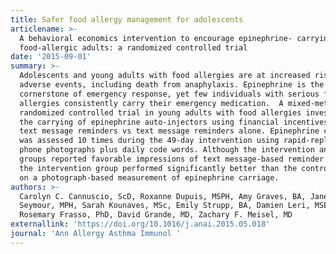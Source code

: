 ```yaml
---
title: Safer food allergy management for adolescents
articlename: >-
  A behavioral economics intervention to encourage epinephrine- carrying among
  food-allergic adults: a randomized controlled trial
date: '2015-09-01'
summary: >-
  Adolescents and young adults with food allergies are at increased risk of
  adverse events, including death from anaphylaxis. Epinephrine is the
  cornerstone of emergency response, yet few individuals with serious food
  allergies consistently carry their emergency medication.  A mixed-methods
  randomized controlled trial in young adults with food allergies investigated
  the carrying of epinephrine auto-injectors using financial incentives plus
  text message reminders vs text message reminders alone. Epinephrine carriage
  was assessed 10 times during the 49-day intervention using rapid-reply cell
  phone photographs plus daily code words. Although the intervention and control
  groups reported favorable impressions of text message-based reminder systems,
  the intervention group performed significantly better than the control group
  on a photograph-based measurement of epinephrine carriage.
authors: >-
  Carolyn C. Cannuscio, ScD, Roxanne Dupuis, MSPH, Amy Graves, BA, Jane W.
  Seymour, MPH, Sarah Kounaves, MSc, Emily Strupp, BA, Damien Leri, MSEd,
  Rosemary Frasso, PhD, David Grande, MD, Zachary F. Meisel, MD
externallink: 'https://doi.org/10.1016/j.anai.2015.05.018'
journal: 'Ann Allergy Asthma Immunol '
---
```


